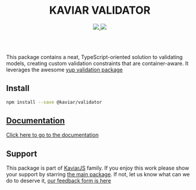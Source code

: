 <h1 align="center">KAVIAR VALIDATOR</h1>

<p align="center">
  <a href="https://travis-ci.org/kaviarjs/validator">
    <img src="https://api.travis-ci.org/kaviarjs/validator.svg?branch=master" />
  </a>
  <a href="https://coveralls.io/github/kaviarjs/validator?branch=master">
    <img src="https://coveralls.io/repos/github/kaviarjs/validator/badge.svg?branch=master" />
  </a>
</p>

<br />
<br />

This package contains a neat, TypeScript-oriented solution to validating models, creating custom validation constraints that are container-aware. It leverages the awesome [yup validation package](https://github.com/jquense/yup)

## Install

```bash
npm install --save @kaviar/validator
```

## [Documentation](./DOCUMENTATION.md)

[Click here to go to the documentation](./DOCUMENTATION.md)

## Support

This package is part of [KaviarJS](https://www.kaviarjs.com) family. If you enjoy this work please show your support by starring [the main package](https://github.com/kaviarjs/kaviar). If not, let us know what can we do to deserve it, [our feedback form is here](https://forms.gle/DTMg5Urgqey9QqLFA)
